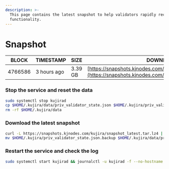 ```yaml
---
description: >-
  This page contains the latest snapshot to help validators rapidly recover node
  functionality.
---
```


# Snapshot

| BLOCK  | TIMESTAMP  | SIZE    | DOWNLOAD                                                                                                                       |
| ------ | ---------- | ------- | ------------------------------------------------------------------------------------------------------------------------------ |
| 4766586 | 3 hours ago | 3.39 GB | [https://snapshots.kjnodes.com/kujira/snapshot\_latest.tar.lz4](https://snapshots.kjnodes.com/kujira/snapshot\_latest.tar.lz4) |

### Stop the service and reset the data

```bash
sudo systemctl stop kujirad
cp $HOME/.kujira/data/priv_validator_state.json $HOME/.kujira/priv_validator_state.json.backup
rm -rf $HOME/.kujira/data
```

### Download the latest snapshot

```bash
curl -L https://snapshots.kjnodes.com/kujira/snapshot_latest.tar.lz4 | lz4 -dc - | tar -xf - -C $HOME/.kujira
mv $HOME/.kujira/priv_validator_state.json.backup $HOME/.kujira/data/priv_validator_state.json
```

### Restart the service and check the log

```bash
sudo systemctl start kujirad && journalctl -u kujirad -f --no-hostname -o cat
```
